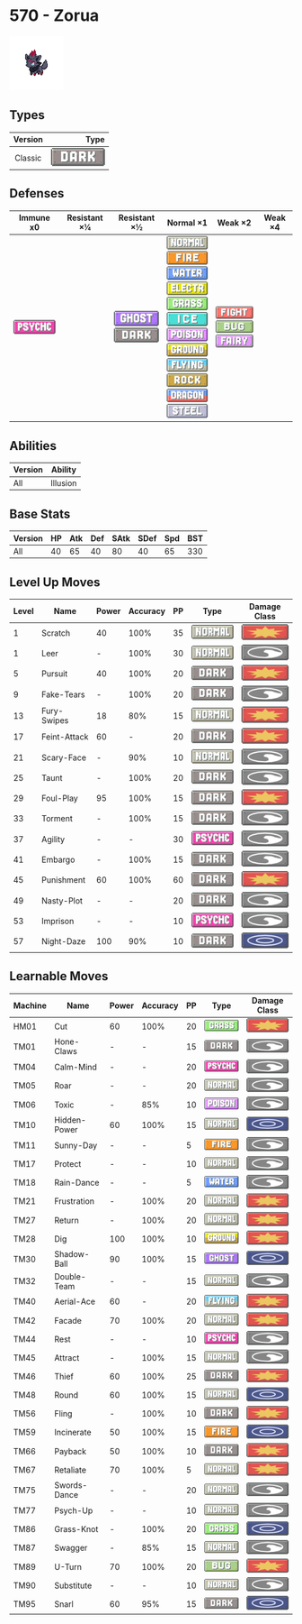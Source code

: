 # 570 - Zorua

![zorua](../img/pokemon/570.png)

## Types

| Version | Type                           |
| :-----: | -----------------------------: |
| Classic | ![dark](../img/types/dark.png) |

## Defenses

| Immune x0                            | Resistant ×¼ | Resistant ×½                                                        | Normal ×1                                                                                                                                                                                                                                                                                                                                                                                                                                                       | Weak ×2                                                                                                      | Weak ×4 |
| ------------------------------------ | ------------ | ------------------------------------------------------------------- | --------------------------------------------------------------------------------------------------------------------------------------------------------------------------------------------------------------------------------------------------------------------------------------------------------------------------------------------------------------------------------------------------------------------------------------------------------------- | ------------------------------------------------------------------------------------------------------------ | ------- |
| ![psychic](../img/types/psychic.png) |              | ![ghost](../img/types/ghost.png)<br/>![dark](../img/types/dark.png) | ![normal](../img/types/normal.png)<br/>![fire](../img/types/fire.png)<br/>![water](../img/types/water.png)<br/>![electric](../img/types/electric.png)<br/>![grass](../img/types/grass.png)<br/>![ice](../img/types/ice.png)<br/>![poison](../img/types/poison.png)<br/>![ground](../img/types/ground.png)<br/>![flying](../img/types/flying.png)<br/>![rock](../img/types/rock.png)<br/>![dragon](../img/types/dragon.png)<br/>![steel](../img/types/steel.png) | ![fighting](../img/types/fighting.png)<br/>![bug](../img/types/bug.png)<br/>![fairy](../img/types/fairy.png) |         |

## Abilities

| Version | Ability  |
| ------- | -------- |
| All     | Illusion |

## Base Stats

| Version | HP | Atk | Def | SAtk | SDef | Spd | BST |
| ------- | -- | --- | --- | ---- | ---- | --- | --- |
| All     | 40 | 65  | 40  | 80   | 40   | 65  | 330 |

## Level Up Moves

| Level | Name         | Power | Accuracy | PP | Type                                 | Damage Class                           |
| ----- | ------------ | ----- | -------- | -- | ------------------------------------ | -------------------------------------- |
| 1     | Scratch      | 40    | 100%     | 35 | ![normal](../img/types/normal.png)   | ![physical](../img/types/physical.png) |
| 1     | Leer         | -     | 100%     | 30 | ![normal](../img/types/normal.png)   | ![status](../img/types/status.png)     |
| 5     | Pursuit      | 40    | 100%     | 20 | ![dark](../img/types/dark.png)       | ![physical](../img/types/physical.png) |
| 9     | Fake-Tears   | -     | 100%     | 20 | ![dark](../img/types/dark.png)       | ![status](../img/types/status.png)     |
| 13    | Fury-Swipes  | 18    | 80%      | 15 | ![normal](../img/types/normal.png)   | ![physical](../img/types/physical.png) |
| 17    | Feint-Attack | 60    | -        | 20 | ![dark](../img/types/dark.png)       | ![physical](../img/types/physical.png) |
| 21    | Scary-Face   | -     | 90%      | 10 | ![normal](../img/types/normal.png)   | ![status](../img/types/status.png)     |
| 25    | Taunt        | -     | 100%     | 20 | ![dark](../img/types/dark.png)       | ![status](../img/types/status.png)     |
| 29    | Foul-Play    | 95    | 100%     | 15 | ![dark](../img/types/dark.png)       | ![physical](../img/types/physical.png) |
| 33    | Torment      | -     | 100%     | 15 | ![dark](../img/types/dark.png)       | ![status](../img/types/status.png)     |
| 37    | Agility      | -     | -        | 30 | ![psychic](../img/types/psychic.png) | ![status](../img/types/status.png)     |
| 41    | Embargo      | -     | 100%     | 15 | ![dark](../img/types/dark.png)       | ![status](../img/types/status.png)     |
| 45    | Punishment   | 60    | 100%     | 60 | ![dark](../img/types/dark.png)       | ![physical](../img/types/physical.png) |
| 49    | Nasty-Plot   | -     | -        | 20 | ![dark](../img/types/dark.png)       | ![status](../img/types/status.png)     |
| 53    | Imprison     | -     | -        | 10 | ![psychic](../img/types/psychic.png) | ![status](../img/types/status.png)     |
| 57    | Night-Daze   | 100   | 90%      | 10 | ![dark](../img/types/dark.png)       | ![special](../img/types/special.png)   |

## Learnable Moves

| Machine | Name         | Power | Accuracy | PP | Type                                 | Damage Class                           |
| ------- | ------------ | ----- | -------- | -- | ------------------------------------ | -------------------------------------- |
| HM01    | Cut          | 60    | 100%     | 20 | ![grass](../img/types/grass.png)     | ![physical](../img/types/physical.png) |
| TM01    | Hone-Claws   | -     | -        | 15 | ![dark](../img/types/dark.png)       | ![status](../img/types/status.png)     |
| TM04    | Calm-Mind    | -     | -        | 20 | ![psychic](../img/types/psychic.png) | ![status](../img/types/status.png)     |
| TM05    | Roar         | -     | -        | 20 | ![normal](../img/types/normal.png)   | ![status](../img/types/status.png)     |
| TM06    | Toxic        | -     | 85%      | 10 | ![poison](../img/types/poison.png)   | ![status](../img/types/status.png)     |
| TM10    | Hidden-Power | 60    | 100%     | 15 | ![normal](../img/types/normal.png)   | ![special](../img/types/special.png)   |
| TM11    | Sunny-Day    | -     | -        | 5  | ![fire](../img/types/fire.png)       | ![status](../img/types/status.png)     |
| TM17    | Protect      | -     | -        | 10 | ![normal](../img/types/normal.png)   | ![status](../img/types/status.png)     |
| TM18    | Rain-Dance   | -     | -        | 5  | ![water](../img/types/water.png)     | ![status](../img/types/status.png)     |
| TM21    | Frustration  | -     | 100%     | 20 | ![normal](../img/types/normal.png)   | ![physical](../img/types/physical.png) |
| TM27    | Return       | -     | 100%     | 20 | ![normal](../img/types/normal.png)   | ![physical](../img/types/physical.png) |
| TM28    | Dig          | 100   | 100%     | 10 | ![ground](../img/types/ground.png)   | ![physical](../img/types/physical.png) |
| TM30    | Shadow-Ball  | 90    | 100%     | 15 | ![ghost](../img/types/ghost.png)     | ![special](../img/types/special.png)   |
| TM32    | Double-Team  | -     | -        | 15 | ![normal](../img/types/normal.png)   | ![status](../img/types/status.png)     |
| TM40    | Aerial-Ace   | 60    | -        | 20 | ![flying](../img/types/flying.png)   | ![physical](../img/types/physical.png) |
| TM42    | Facade       | 70    | 100%     | 20 | ![normal](../img/types/normal.png)   | ![physical](../img/types/physical.png) |
| TM44    | Rest         | -     | -        | 10 | ![psychic](../img/types/psychic.png) | ![status](../img/types/status.png)     |
| TM45    | Attract      | -     | 100%     | 15 | ![normal](../img/types/normal.png)   | ![status](../img/types/status.png)     |
| TM46    | Thief        | 60    | 100%     | 25 | ![dark](../img/types/dark.png)       | ![physical](../img/types/physical.png) |
| TM48    | Round        | 60    | 100%     | 15 | ![normal](../img/types/normal.png)   | ![special](../img/types/special.png)   |
| TM56    | Fling        | -     | 100%     | 10 | ![dark](../img/types/dark.png)       | ![physical](../img/types/physical.png) |
| TM59    | Incinerate   | 50    | 100%     | 15 | ![fire](../img/types/fire.png)       | ![special](../img/types/special.png)   |
| TM66    | Payback      | 50    | 100%     | 10 | ![dark](../img/types/dark.png)       | ![physical](../img/types/physical.png) |
| TM67    | Retaliate    | 70    | 100%     | 5  | ![normal](../img/types/normal.png)   | ![physical](../img/types/physical.png) |
| TM75    | Swords-Dance | -     | -        | 20 | ![normal](../img/types/normal.png)   | ![status](../img/types/status.png)     |
| TM77    | Psych-Up     | -     | -        | 10 | ![normal](../img/types/normal.png)   | ![status](../img/types/status.png)     |
| TM86    | Grass-Knot   | -     | 100%     | 20 | ![grass](../img/types/grass.png)     | ![special](../img/types/special.png)   |
| TM87    | Swagger      | -     | 85%      | 15 | ![normal](../img/types/normal.png)   | ![status](../img/types/status.png)     |
| TM89    | U-Turn       | 70    | 100%     | 20 | ![bug](../img/types/bug.png)         | ![physical](../img/types/physical.png) |
| TM90    | Substitute   | -     | -        | 10 | ![normal](../img/types/normal.png)   | ![status](../img/types/status.png)     |
| TM95    | Snarl        | 60    | 95%      | 15 | ![dark](../img/types/dark.png)       | ![special](../img/types/special.png)   |